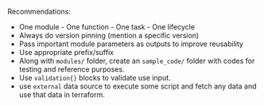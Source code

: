Recommendations:
- One module - One function - One task - One lifecycle
- Always do version pinning (mention a specific version)
- Pass important module parameters as outputs to improve reusability
- Use appropriate prefix/suffix
- Along with `modules/` folder, create an `sample_code/` folder with codes for testing and reference purposes.
- Use `validation{}` blocks to validate use input.
- use `external` data source to execute some script and fetch any data and use that data in terraform.